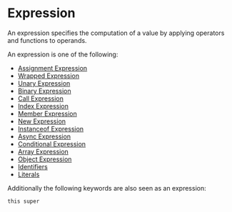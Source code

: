 # Expression

An expression specifies the computation of a value by applying operators and functions to operands.

An expression is one of the following:

- [Assignment Expression](/spec/grammar/syntactic/expressions/assignment-expression.html)
- [Wrapped Expression](/spec/grammar/syntactic/expressions/wrapped-expression.html)
- [Unary Expression](/spec/grammar/syntactic/expressions/unary-expression.html)
- [Binary Expression](/spec/grammar/syntactic/expressions/binary-expression.html)
- [Call Expression](/spec/grammar/syntactic/expressions/call-expression.html)
- [Index Expression](/spec/grammar/syntactic/expressions/index-expression.html)
- [Member Expression](/spec/grammar/syntactic/expressions/member-expression.html)
- [New Expression](/spec/grammar/syntactic/expressions/new-expression.html)
- [Instanceof Expression](/spec/grammar/syntactic/expressions/instanceof-expression.html)
- [Async Expression](/spec/grammar/syntactic/expressions/async-expression.html)
- [Conditional Expression](/spec/grammar/syntactic/expressions/conditional-expression.html)
- [Array Expression](/spec/grammar/syntactic/expressions/array-expression.html)
- [Object Expression](/spec/grammar/syntactic/expressions/object-expression.html)
- [Identifiers](/spec/grammar/lexical.html#identifiers)
- [Literals](/spec/grammar/lexical.html#literals)

Additionally the following keywords are also seen as an expression:

```syntek
this super
```
